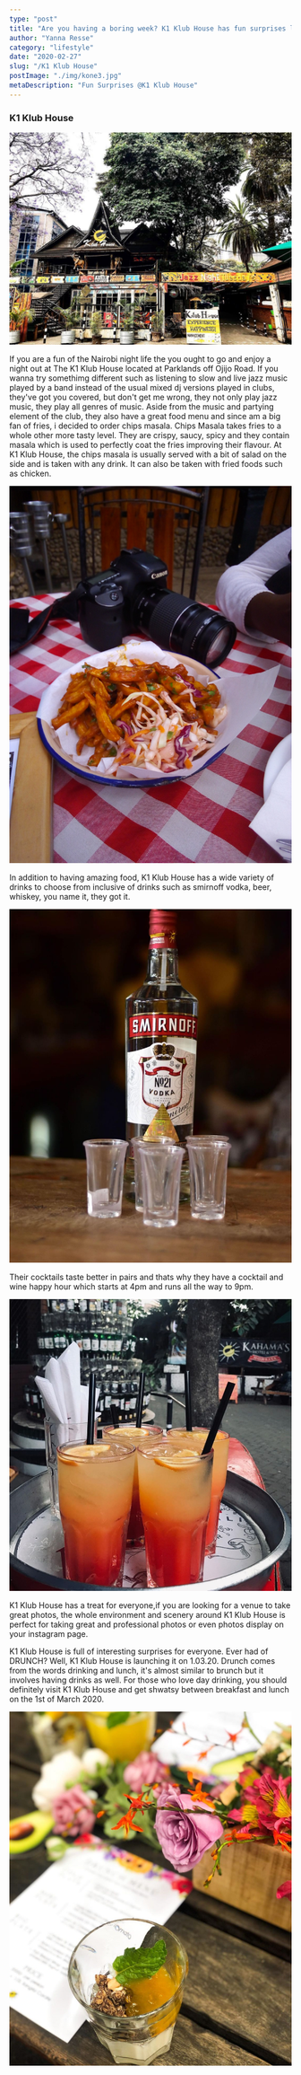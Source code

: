```yaml
---
type: "post"
title: "Are you having a boring week? K1 Klub House has fun surprises lined up for you!"
author: "Yanna Resse"
category: "lifestyle"
date: "2020-02-27"
slug: "/K1 Klub House"
postImage: "./img/kone3.jpg"
metaDescription: "Fun Surprises @K1 Klub House"
---
```


### K1 Klub House

![K1](./img/kone2.jpg)

If you are a fun of the Nairobi night life the you ought to go and enjoy a night out at The K1 Klub House located at Parklands off Ojijo Road. If you wanna try somethimg different such as listening to slow and live jazz music played by a band instead of the usual mixed dj versions played in clubs, they've got you covered, but don't get me wrong, they not only play jazz music, they play all genres of music. Aside from the music and partying element of the club, they also have a great food menu and since am a big fan of fries, i decided to order chips masala. Chips Masala takes fries to a whole other more tasty level. They are crispy, saucy, spicy and they contain masala which is used to perfectly coat the fries improving their flavour. At K1 Klub House, the chips masala is usually served with a bit of salad on the side and is taken with any drink. It can also be taken with fried foods such as chicken.

![Chips Masala](./img/kone4.jpg)

In addition to having amazing food, K1 Klub House has a wide variety of drinks to choose from inclusive of drinks such as smirnoff vodka, beer, whiskey, you name it, they got it.

![Drinks](./img/kone1.jpg)

Their cocktails taste better in pairs and thats why they have a cocktail and wine happy hour which starts at 4pm and runs all the way to 9pm.

![Drinks](./img/kone3.jpg)

K1 Klub House has a treat for everyone,if you are looking for a venue to take great photos, the whole environment and scenery around K1 Klub House is perfect for taking great and professional photos or even photos display on your instagram page.

K1 Klub House is full of interesting surprises for everyone. Ever had of DRUNCH? Well, K1 Klub House is launching it on 1.03.20. Drunch comes from the words drinking and lunch, it's almost similar to brunch but it involves having drinks as well. For those who love day drinking, you should definitely visit K1 Klub House and get shwatsy between breakfast and lunch on the 1st of March 2020.

![DrunchAtK1 Menu](./img/kone.jpg)
